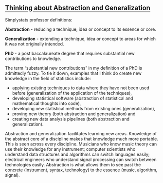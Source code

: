 ## [Thinking about Abstraction and Generalization](https://simplystatistics.org/2012/08/06/in-which-brian-debates-abstraction-with-t-bone/)

Simplystats professor definitions:

__Abstraction__ - reducing a technique, idea or concept to its essence or core.

__Generalization__ -  extending a technique, idea or concept to areas for which it was not originally intended.

__PhD__ - a post baccalaureate degree  that requires substantial new contributions to knowledge.

The term “substantial new contributions” in my definition of a PhD is admittedly fuzzy. To tie it down, examples that I think do create new knowledge in the field of statistics include:

- applying existing techniques to data where they have not been used before (generalization of the application of the techniques),
- developing statistical software (abstraction of statistical and mathematical thoughts into code),
- developing new statistical methods from existing ones (generalization),
- proving new theory (both abstraction and generalization) and
- creating new data analysis pipelines (both abstraction and generalization).

Abstraction and generalization facilitates learning new areas. Knowledge of the abstract core of a discipline makes that knowledge much more portable. This is seen across every discipline. Musicians who know music theory can use their knowledge for any instrument;  computer scientists who understand data structures and algorithms can switch languages easily; electrical engineers who understand signal processing can switch between technologies easily. Abstraction is what allows them to see past the concrete (instrument, syntax, technology) to the essence (music, algorithm, signal).
